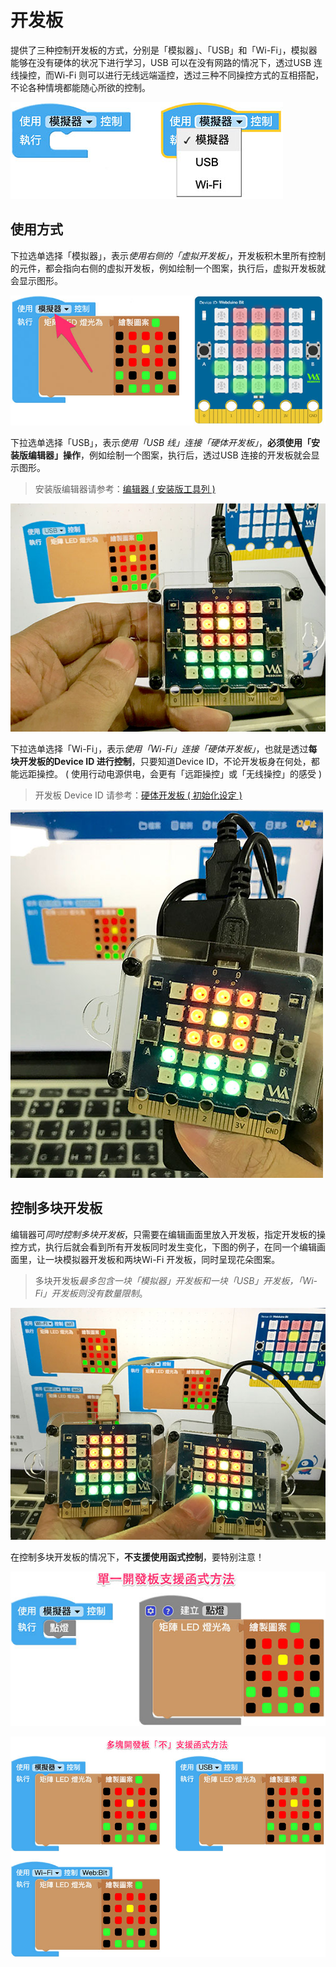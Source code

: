 # 开发板

提供了三种控制开发板的方式，分别是「模拟器」、「USB」和「Wi-Fi」，模拟器能够在没有硬体的状况下进行学习，USB 可以在没有网路的情况下，透过USB 连线操控，而Wi-Fi 则可以进行无线远端遥控，透过三种不同操控方式的互相搭配，不论各种情境都能随心所欲的控制。

![开发板](../images/zh-tw/docs/webbit/board/board-01.jpg)

## 使用方式

下拉选单选择「模拟器」，表示*使用右侧的「虚拟开发板」*，开发板积木里所有控制的元件，都会指向右侧的虚拟开发板，例如绘制一个图案，执行后，虚拟开发板就会显示图形。

![开发板](../images/zh-tw/docs/webbit/board/board-02.jpg)

下拉选单选择「USB」，表示*使用「USB 线」连接「硬体开发板」*，**必须使用「安装版编辑器」操作**，例如绘制一个图案，执行后，透过USB 连接的开发板就会显示图形。

> 安装版编辑器请参考：[编辑器 ( 安装版工具列 )](../info/toolbar.html)

![开发板](../images/zh-tw/docs/webbit/board/board-03.jpg)

下拉选单选择「Wi-Fi」，表示*使用「Wi-Fi」连接「硬体开发板」*，也就是透过**每块开发板的Device ID 进行控制**，只要知道Device ID，不论开发板身在何处，都能远距操控。 ( 使用行动电源供电，会更有「远距操控」或「无线操控」的感受 )

> 开发板 Device ID 请参考：[硬体开发板 ( 初始化设定 )](../info/setup.html)

![开发板](../images/zh-tw/docs/webbit/board/board-04.jpg)


## 控制多块开发板

编辑器可*同时控制多块开发板*，只需要在编辑画面里放入开发板，指定开发板的操控方式，执行后就会看到所有开发板同时发生变化，下图的例子，在同一个编辑画面里，让一块模拟器开发板和两块Wi-Fi 开发板，同时呈现花朵图案。

> 多块开发板*最多包含一块「模拟器」开发板和一块「USB」开发板，「Wi-Fi」开发板则没有数量限制*。

![开发板](../images/zh-tw/docs/webbit/board/board-05.jpg)


在控制多块开发板的情况下，**不支援使用函式控制**，要特别注意！

![开发板](../images/zh-tw/docs/webbit/board/board-06.jpg)

![开发板](../images/zh-tw/docs/webbit/board/board-07.jpg)